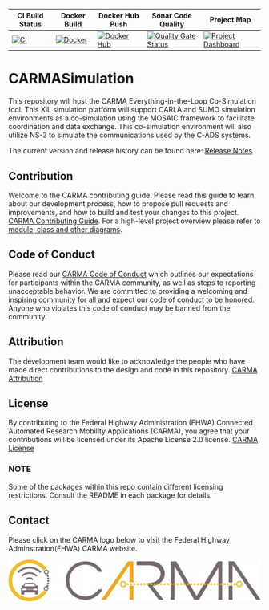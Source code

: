 | CI Build Status | Docker Build | Docker Hub Push | Sonar Code Quality | Project Map |
|----------------------|---------------------|---------------------|---------------------|---------------------|
|[![CI](https://github.com/usdot-fhwa-stol/carma-simulation/actions/workflows/ci.yml/badge.svg)](https://github.com/usdot-fhwa-stol/carma-simulation/actions/workflows/ci.yml) | [![Docker](https://github.com/usdot-fhwa-stol/carma-simulation/actions/workflows/docker.yml/badge.svg)](https://github.com/usdot-fhwa-stol/carma-simulation/actions/workflows/docker.yml) | [![Docker Hub](https://github.com/usdot-fhwa-stol/carma-simulation/actions/workflows/dockerhub.yml/badge.svg)](https://github.com/usdot-fhwa-stol/carma-simulation/actions/workflows/dockerhub.yml) | [![Quality Gate Status](https://sonarcloud.io/api/project_badges/measure?project=usdot-fhwa-stol_carma-simulation&metric=alert_status)](https://sonarcloud.io/dashboard?id=usdot-fhwa-stol_carma-simulation) | [![Project Dashboard](https://sourcespy.com/shield.svg)](https://sourcespy.com/github/usdotfhwastolcdasim/) |
# CARMASimulation
This repository will host the CARMA Everything-in-the-Loop Co-Simulation tool. This XiL simulation platform will support CARLA and SUMO simulation environments as a co-simulation using the MOSAIC framework to facilitate coordination and data exchange. This co-simulation environment will also utilize NS-3 to simulate the communications used by the C-ADS systems.

The current version and release history can be found here: [Release Notes](<docs/Release_notes.md>)
## Contribution
Welcome to the CARMA contributing guide. Please read this guide to learn about our development process, how to propose pull requests and improvements, and how to build and test your changes to this project. [CARMA Contributing Guide](https://github.com/usdot-fhwa-stol/carma-platform/blob/develop/Contributing.md). For a high-level project overview please refer to [module, class and other diagrams](https://sourcespy.com/github/usdotfhwastolcdasim/).

## Code of Conduct
Please read our [CARMA Code of Conduct](https://github.com/usdot-fhwa-stol/carma-platform/blob/develop/Code_of_Conduct.md) which outlines our expectations for participants within the CARMA community, as well as steps to reporting unacceptable behavior. We are committed to providing a welcoming and inspiring community for all and expect our code of conduct to be honored. Anyone who violates this code of conduct may be banned from the community.

## Attribution
The development team would like to acknowledge the people who have made direct contributions to the design and code in this repository. [CARMA Attribution](https://github.com/usdot-fhwa-stol/carma-platform/blob/develop/ATTRIBUTION.txt)

## License
By contributing to the Federal Highway Administration (FHWA) Connected Automated Research Mobility Applications (CARMA), you agree that your contributions will be licensed under its Apache License 2.0 license. [CARMA License](https://github.com/usdot-fhwa-stol/carma-platform/blob/develop/docs/License.md)  

### NOTE

Some of the packages within this repo contain different licensing restrictions. Consult the README in each package for details.  

## Contact
Please click on the CARMA logo below to visit the Federal Highway Adminstration(FHWA) CARMA website.

[![CARMA Image](https://raw.githubusercontent.com/usdot-fhwa-stol/carma-platform/develop/docs/image/CARMA_icon.png)](https://highways.dot.gov/research/research-programs/operations/CARMA)
